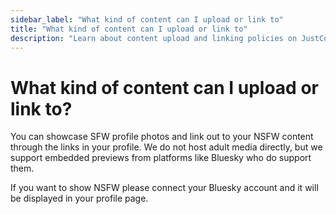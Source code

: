 ```yaml
---
sidebar_label: "What kind of content can I upload or link to"
title: "What kind of content can I upload or link to"
description: "Learn about content upload and linking policies on JustCollabs."
---
```


# What kind of content can I upload or link to?

You can showcase SFW profile photos and link out to your NSFW content through the links in your profile. We do not host adult media directly, but we support embedded previews from platforms like Bluesky who do support them.

If you want to show NSFW please connect your Bluesky account and it will be displayed in your profile page. 